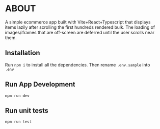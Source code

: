 # ABOUT
A simple ecommerce app built with Vite+React+Typescript that displays items lazily after scrolling the first hundreds rendered bulk.
The loading of images/iframes that are off-screen are deferred until the user scrolls near them.

## Installation
Run `npm i` to install all the dependencies.
Then rename `.env.sample` into `.env`

## Run App Development
`npm run dev`

## Run unit tests
`npm run test`
